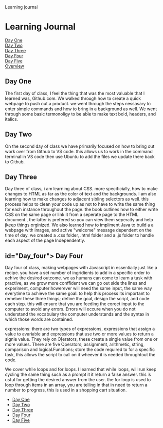 Learning journal
<!DOCTYPE html>
 <!DOCTYPE html>
<html>
    <head>
        <title>learning jounal</title>
            <h1 id="top"> Learning Journal</h1>
                <a href="#Day_one">Day One</a><br />
                <a href="#Day_two">Day Two</a><br />
                <a href="#Day_three">Day Three</a><br />
                <a href="#Day_four">Day Four</a><br />
                <a href="#Day_five">Day Five</a><br />
                <a href="#overview">Overview</a><br />
            <h2 id="Day_one"> Day One</h2>
        </title>
    </head>
</html>
<p>The first day of class, I feel the thing that was the most valuable that I learned was, Github.com. We walked through how to create a quick webpage to push out a product. we went through the steps nessasary to enter simple commands and how to bring in a background as well. We went through some basic termonoligy to be able to make text bold, headers, and italics.
<h2 id="Day_two"> Day Two</h2>
<p>On the second day of class we have primarily focused on how to bring out work over from Github to VS code. this allows us to work in the command terminal in VS code then use Ubuntu to add the files we update there back to Github.
<h2 id="Day_three"> Day Three</h2>
<p> Day three of class, i am learning about CSS. more specificially, how to make changes to HTML as far as the color of text and the backgrounds. I am also learning how to make changes to adjacent sibling selectors as well. this process helps to clean your code up as not to have to write the same thing for each instance throughout the page. the book outlines how to either write CSS on the same page or link it from a seperate page to the HTML document., the latter is prefered so you can view them seperatly and help jkeep things orginized. 
We also learned how to impliment Java to build a a webpage with images, and active "welcome" message dependent on the time of day. we created a .css folder, .html folder and a .js folder to handle each aspect of the page Independently.
<h2> id="Day_four"> Day Four</h2>
<p> Day four of class, making webpages with Javascript in essentially just like a recipe. you have a set number of ingridients to add in a specific order to achive the desired outcome. we as humans can come to learn a task with practive, as we grow more conffident we can go out side the lines and experiment, computer howerever will need the same input, the same way everytime to achieve the same goal. to help this process its important to remeber these three things; define the goal, design the script, and code each step. this will ensure that you are feeding the corect input to the computer to avoid any errors. Errors will occure when you do not understand the vocabulary the computer understands and the syntax in which those words are contained.</p>
<p>expressions: there are two types of expressions, expressions that assign a value to avariable and expressions that use two or more values to return a signle value. They rely on O[erators, these create a single value from one or more values. There are five Operators; assignment, arithmetic, string, comparison and logical.Functions; store the code required to for a specific task, this allows the script to call on it wheever it is needed throughtout the code.
</p>
<p> We cover while loops and for loops. I learned that while loops, will run keep cycling the same thing such as a prompt it it return a false answer. this is usful for getting the desired answer from the user. the for loop is used to loop through items in an array, you are telling in that in need to return a number to progress, this is used in a shopping cart situation.

 
<p>
    <ul>
        <li><a href="Day_one">Day One</a></li>
        <li><a href="Day_two">Day Two</a></li>
        <li><a href="Day_three">Day Three</a></li>
        <li><a href="Day_four">Day Four</a></li>
        <li><a href="Day_five">Day Five</a></li>
    </ul>
</P>
